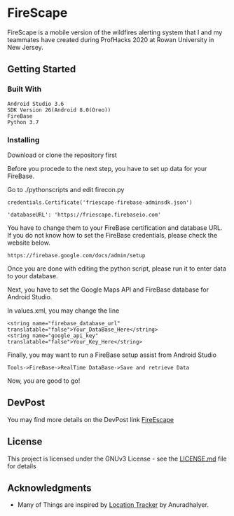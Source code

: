 # FireScape

FireScape is a mobile version of the wildfires alerting system that I and my teammates have created during ProfHacks 2020 at Rowan University in New Jersey.

## Getting Started

### Built With

```
Android Studio 3.6
SDK Version 26(Android 8.0(Oreo))
FireBase
Python 3.7
```

### Installing

Download or clone the repository first

Before you procede to the next step, you have to set up data for your FireBase.

Go to ./pythonscripts and edit firecon.py 
```
credentials.Certificate('friescape-firebase-adminsdk.json')

'databaseURL': 'https://friescape.firebaseio.com'
```

You have to change them to your FireBase certification and database URL. 
If you do not know how to set the FireBase credentials, please check the website below.
```
https://firebase.google.com/docs/admin/setup
```
Once you are done with editing the python script, please run it to enter data to your database.

Next, you have to set the Google Maps API and FireBase database for Android Studio.

In values.xml, you may change the line 
```
<string name="firebase_database_url" translatable="false">Your_DataBase_Here</string>
<string name="google_api_key" translatable="false">Your_Key_Here</string>

```

Finally, you may want to run a FireBase setup assist from Android Studio
```
Tools->FireBase->RealTime DataBase->Save and retrieve Data
```

Now, you are good to go!

## DevPost

You may find more details on the DevPost link [FireEscape](https://devpost.com/software/firescape-7y4hsd)


## License

This project is licensed under the GNUv3 License - see the [LICENSE.md](LICENSE.md) file for details

## Acknowledgments

* Many of Things are inspired by [Location Tracker](https://github.com/AnuradhaIyer/Location-Tracker) by AnuradhaIyer.


